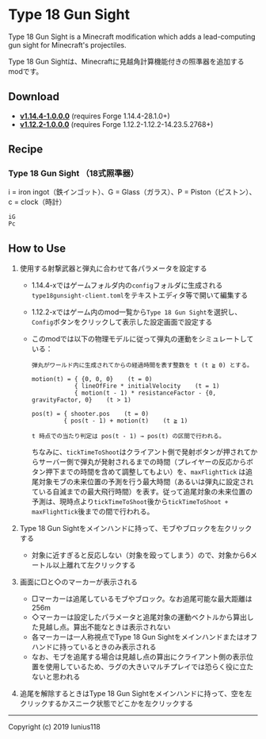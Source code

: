 # Type 18 Gun Sight

Type 18 Gun Sight is a Minecraft modification which adds a lead-computing gun sight for Minecraft's projectiles.

Type 18 Gun Sightは、Minecraftに見越角計算機能付きの照準器を追加するmodです。

## Download

- [**v1.14.4-1.0.0.0**](https://github.com/Iunius118/Type18GunSight/releases/download/v1.14.4-1.0.0.0/Type18GunSight-1.14.4-1.0.0.0.jar) (requires Forge 1.14.4-28.1.0+)
- [**v1.12.2-1.0.0.0**](https://github.com/Iunius118/Type18GunSight/releases/download/v1.12.2-1.0.0.0/Type18GunSight-1.12.2-1.0.0.0.jar) (requires Forge 1.12.2-1.12.2-14.23.5.2768+)

## Recipe

### Type 18 Gun Sight （18式照準器）

i = iron ingot（鉄インゴット）、G = Glass（ガラス）、P = Piston（ピストン）、c = clock（時計）

```text
iG
Pc
```

## How to Use

1. 使用する射撃武器と弾丸に合わせて各パラメータを設定する
    - 1.14.4-xではゲームフォルダ内の`config`フォルダに生成される`type18gunsight-client.toml`をテキストエディタ等で開いて編集する
    - 1.12.2-xではゲーム内のmod一覧から`Type 18 Gun Sight`を選択し、`Config`ボタンをクリックして表示した設定画面で設定する
    - このmodでは以下の物理モデルに従って弾丸の運動をシミュレートしている：

      ```text
      弾丸がワールド内に生成されてからの経過時間を表す整数を t (t ≧ 0) とする。

      motion(t) = { {0, 0, 0}    (t = 0)
                  { lineOfFire * initialVelocity    (t = 1)
                  { motion(t - 1) * resistanceFactor - {0, gravityFactor, 0}    (t > 1)

      pos(t) = { shooter.pos    (t = 0)
               { pos(t - 1) + motion(t)    (t ≧ 1)

      t 時点での当たり判定は pos(t - 1) → pos(t) の区間で行われる。
      ```

      ちなみに、`tickTimeToShoot`はクライアント側で発射ボタンが押されてからサーバー側で弾丸が発射されるまでの時間（プレイヤーの反応からボタン押下までの時間を含めて調整してもよい）を、`maxFlightTick` は追尾対象モブの未来位置の予測を行う最大時間（あるいは弾丸に設定されている自滅までの最大飛行時間）を表す。従って追尾対象の未来位置の予測は、現時点より`tickTimeToShoot`後から`tickTimeToShoot + maxFlightTick`後までの間で行われる。

2. Type 18 Gun Sightをメインハンドに持って、モブやブロックを左クリックする
    - 対象に近すぎると反応しない（対象を殴ってしまう）ので、対象から6メートル以上離れて左クリックする
3. 画面に□と◇のマーカーが表示される
    - □マーカーは追尾しているモブやブロック。なお追尾可能な最大距離は256m
    - ◇マーカーは設定したパラメータと追尾対象の運動ベクトルから算出した見越し点。算出不能なときは表示されない
    - 各マーカーは一人称視点でType 18 Gun Sightをメインハンドまたはオフハンドに持っているときのみ表示される
    - なお、モブを追尾する場合は見越し点の算出にクライアント側の表示位置を使用しているため、ラグの大きいマルチプレイでは恐らく役に立たないと思われる
4. 追尾を解除するときはType 18 Gun Sightをメインハンドに持って、空を左クリックするかスニーク状態でどこかを左クリックする

----

Copyright (c) 2019 Iunius118
